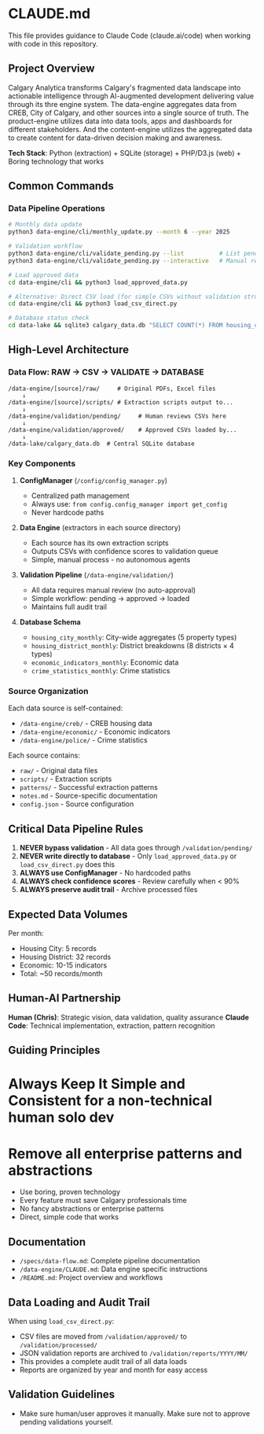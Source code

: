 # CLAUDE.md

This file provides guidance to Claude Code (claude.ai/code) when working with code in this repository.

## Project Overview

Calgary Analytica transforms Calgary's fragmented data landscape into actionable intelligence through AI-augmented development delivering value through its thre engine system. The data-engine aggregates data from CREB, City of Calgary, and other sources into a single source of truth. The product-engine utilizes data into data tools, apps and dashboards for different stakeholders. And the content-engine utilizes the aggregated data to create content for data-driven decision making and awareness.

**Tech Stack**: Python (extraction) + SQLite (storage) + PHP/D3.js (web) + Boring technology that works

## Common Commands

### Data Pipeline Operations
```bash
# Monthly data update
python3 data-engine/cli/monthly_update.py --month 6 --year 2025

# Validation workflow
python3 data-engine/cli/validate_pending.py --list          # List pending items
python3 data-engine/cli/validate_pending.py --interactive   # Manual review

# Load approved data
cd data-engine/cli && python3 load_approved_data.py

# Alternative: Direct CSV load (for simple CSVs without validation structure)
cd data-engine/cli && python3 load_csv_direct.py

# Database status check
cd data-lake && sqlite3 calgary_data.db "SELECT COUNT(*) FROM housing_city_monthly;"
```

## High-Level Architecture

### Data Flow: RAW → CSV → VALIDATE → DATABASE

```
/data-engine/[source]/raw/     # Original PDFs, Excel files
    ↓
/data-engine/[source]/scripts/ # Extraction scripts output to...
    ↓
/data-engine/validation/pending/     # Human reviews CSVs here
    ↓
/data-engine/validation/approved/    # Approved CSVs loaded by...
    ↓
/data-lake/calgary_data.db  # Central SQLite database
```

### Key Components

1. **ConfigManager** (`/config/config_manager.py`)
   - Centralized path management
   - Always use: `from config.config_manager import get_config`
   - Never hardcode paths

2. **Data Engine** (extractors in each source directory)
   - Each source has its own extraction scripts
   - Outputs CSVs with confidence scores to validation queue
   - Simple, manual process - no autonomous agents

3. **Validation Pipeline** (`/data-engine/validation/`)
   - All data requires manual review (no auto-approval)
   - Simple workflow: pending → approved → loaded
   - Maintains full audit trail

4. **Database Schema**
   - `housing_city_monthly`: City-wide aggregates (5 property types)
   - `housing_district_monthly`: District breakdowns (8 districts × 4 types)
   - `economic_indicators_monthly`: Economic data
   - `crime_statistics_monthly`: Crime statistics

### Source Organization

Each data source is self-contained:
- `/data-engine/creb/` - CREB housing data
- `/data-engine/economic/` - Economic indicators
- `/data-engine/police/` - Crime statistics

Each source contains:
- `raw/` - Original data files
- `scripts/` - Extraction scripts
- `patterns/` - Successful extraction patterns
- `notes.md` - Source-specific documentation
- `config.json` - Source configuration

## Critical Data Pipeline Rules

1. **NEVER bypass validation** - All data goes through `/validation/pending/`
2. **NEVER write directly to database** - Only `load_approved_data.py` or `load_csv_direct.py` does this
3. **ALWAYS use ConfigManager** - No hardcoded paths
4. **ALWAYS check confidence scores** - Review carefully when < 90%
5. **ALWAYS preserve audit trail** - Archive processed files

## Expected Data Volumes

Per month:
- Housing City: 5 records
- Housing District: 32 records
- Economic: 10-15 indicators
- Total: ~50 records/month

## Human-AI Partnership

**Human (Chris)**: Strategic vision, data validation, quality assurance
**Claude Code**: Technical implementation, extraction, pattern recognition

## Guiding Principles

# Always Keep It Simple and Consistent for a non-technical human solo dev
# Remove all enterprise patterns and abstractions

- Use boring, proven technology
- Every feature must save Calgary professionals time
- No fancy abstractions or enterprise patterns
- Direct, simple code that works

## Documentation

- `/specs/data-flow.md`: Complete pipeline documentation
- `/data-engine/CLAUDE.md`: Data engine specific instructions
- `/README.md`: Project overview and workflows

## Data Loading and Audit Trail

When using `load_csv_direct.py`:
- CSV files are moved from `/validation/approved/` to `/validation/processed/`
- JSON validation reports are archived to `/validation/reports/YYYY/MM/`
- This provides a complete audit trail of all data loads
- Reports are organized by year and month for easy access

## Validation Guidelines

- Make sure human/user approves it manually. Make sure not to approve pending validations yourself.